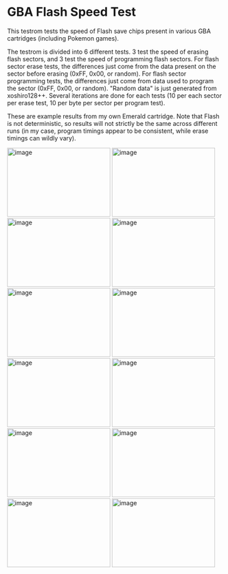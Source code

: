 # GBA Flash Speed Test

This testrom tests the speed of Flash save chips present in various GBA cartridges (including Pokemon games).


The testrom is divided into 6 different tests. 3 test the speed of erasing flash sectors, and 3 test the speed of programming flash sectors. For flash sector erase tests, the differences just come from the data present on the sector before erasing (0xFF, 0x00, or random). For flash sector programming tests, the differences just come from data used to program the sector (0xFF, 0x00, or random). "Random data" is just generated from xoshiro128++. Several iterations are done for each tests (10 per each sector per erase test, 10 per byte per sector per program test).

These are example results from my own Emerald cartridge. Note that Flash is not deterministic, so results will not strictly be the same across different runs (in my case, program timings appear to be consistent, while erase timings can wildly vary).

<img width="240" height="160" alt="image" src="https://github.com/user-attachments/assets/dfeec127-64a3-4e63-95be-c1c6979f829f" />
<img width="240" height="160" alt="image" src="https://github.com/user-attachments/assets/a0f8eb30-b36c-40e0-90ac-84d001998ff3" />
<img width="240" height="160" alt="image" src="https://github.com/user-attachments/assets/2f6d5209-c10e-4462-87ed-6f11bfefda1b" />
<img width="240" height="160" alt="image" src="https://github.com/user-attachments/assets/78e323c6-8394-4ff9-a134-6633fd7403fd" />
<img width="240" height="160" alt="image" src="https://github.com/user-attachments/assets/366d16fa-c95a-4456-b8f7-8649a4899695" />
<img width="240" height="160" alt="image" src="https://github.com/user-attachments/assets/7fab77c9-3b1d-4940-bed0-b10224cf74a7" />
<img width="240" height="160" alt="image" src="https://github.com/user-attachments/assets/61473ff1-8c7b-4ba9-ac17-13c6c967ea9d" />
<img width="240" height="160" alt="image" src="https://github.com/user-attachments/assets/241976f2-46a4-4ecc-9cd1-b35d0fc6fe8a" />
<img width="240" height="160" alt="image" src="https://github.com/user-attachments/assets/d5ef5047-a45c-426a-b1c0-8488558b632c" />
<img width="240" height="160" alt="image" src="https://github.com/user-attachments/assets/ddb77364-e031-4ba5-a02e-4f686be6fca4" />
<img width="240" height="160" alt="image" src="https://github.com/user-attachments/assets/fd9e8408-ccf5-44a9-9345-8f7b2dd6b8fc" />
<img width="240" height="160" alt="image" src="https://github.com/user-attachments/assets/03b7489a-9add-45a0-801f-eb85c035c9ca" />
